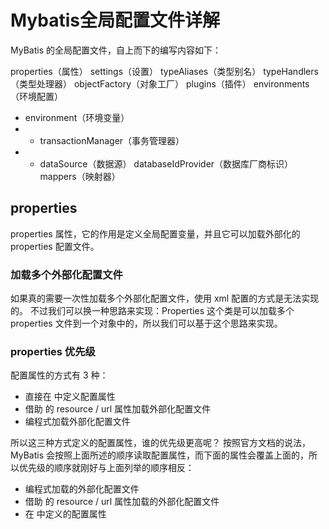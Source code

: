 # Mybatis全局配置文件详解

MyBatis 的全局配置文件，自上而下的编写内容如下：

properties（属性）
settings（设置）
typeAliases（类型别名）
typeHandlers（类型处理器）
objectFactory（对象工厂）
plugins（插件）
environments（环境配置）
- environment（环境变量）
 - - transactionManager（事务管理器）
 - - dataSource（数据源）
databaseIdProvider（数据库厂商标识）
mappers（映射器）


## properties
properties 属性，它的作用是定义全局配置变量，并且它可以加载外部化的 properties 配置文件。

### 加载多个外部化配置文件
如果真的需要一次性加载多个外部化配置文件，使用 xml 配置的方式是无法实现的。
不过我们可以换一种思路来实现：Properties 这个类是可以加载多个 properties 文件到一个对象中的，所以我们可以基于这个思路来实现。


### properties 优先级
配置属性的方式有 3 种：

- 直接在 <properties> 中定义配置属性
- 借助 <properties> 的 resource / url 属性加载外部化配置文件
- 编程式加载外部化配置文件

所以这三种方式定义的配置属性，谁的优先级更高呢？
按照官方文档的说法，MyBatis 会按照上面所述的顺序读取配置属性，而下面的属性会覆盖上面的，所以优先级的顺序就刚好与上面列举的顺序相反：

- 编程式加载的外部化配置文件
- 借助 <properties> 的 resource / url 属性加载的外部化配置文件
- 在 <properties> 中定义的配置属性

